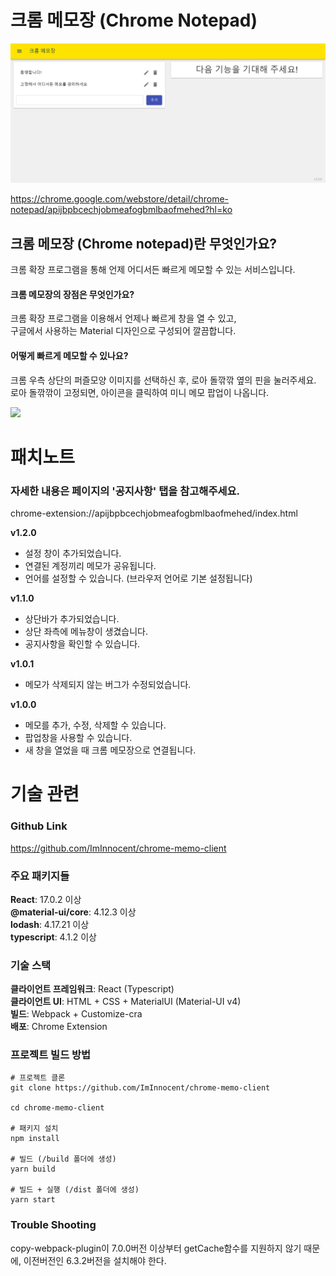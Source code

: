 # 크롬 메모장 (Chrome Notepad)

<img src="https://github.com/ImInnocent/chrome-memo-client/blob/master/store/screenshot.png" width="640" /> 

https://chrome.google.com/webstore/detail/chrome-notepad/apijbpbcechjobmeafogbmlbaofmehed?hl=ko

## 크롬 메모장 (Chrome notepad)란 무엇인가요?
크롬 확장 프로그램을 통해 언제 어디서든 빠르게 메모할 수 있는 서비스입니다.

#### 크롬 메모장의 장점은 무엇인가요?
크롬 확장 프로그램을 이용해서 언제나 빠르게 창을 열 수 있고,<br />
구글에서 사용하는 Material 디자인으로 구성되어 깔끔합니다.

#### 어떻게 빠르게 메모할 수 있나요?
크롬 우측 상단의 퍼즐모양 이미지를 선택하신 후, 로아 돌깎깎 옆의 핀을 눌러주세요.<br/>
로아 돌깎깎이 고정되면, 아이콘을 클릭하여 미니 메모 팝업이 나옵니다.

<img src="https://lh3.googleusercontent.com/GYv_FywBaUW9jfF05FvQodcmr6RS5eMfY3pJugXYXkEIxwSgSQ9bHbjR04-jxYrGxBuIkATtlzZ5A9C2wMRZ9HOW=w640-h400-e365-rj-sc0x00ffffff" width="640" /> 

# 패치노트

### 자세한 내용은 페이지의 '공지사항' 탭을 참고해주세요.
chrome-extension://apijbpbcechjobmeafogbmlbaofmehed/index.html

__v1.2.0__
- 설정 창이 추가되었습니다.
- 연결된 계정끼리 메모가 공유됩니다.
- 언어를 설정할 수 있습니다. (브라우저 언어로 기본 설정됩니다)

__v1.1.0__
- 상단바가 추가되었습니다.
- 상단 좌측에 메뉴창이 생겼습니다.
- 공지사항을 확인할 수 있습니다.

__v1.0.1__
- 메모가 삭제되지 않는 버그가 수정되었습니다.

__v1.0.0__
- 메모를 추가, 수정, 삭제할 수 있습니다.
- 팝업창을 사용할 수 있습니다.
- 새 창을 열었을 때 크롬 메모장으로 연결됩니다.


# 기술 관련

### Github Link
https://github.com/ImInnocent/chrome-memo-client

### 주요 패키지들
__React__: 17.0.2 이상<br/>
__@material-ui/core__: 4.12.3 이상<br/>
__lodash__: 4.17.21 이상<br/>
__typescript__: 4.1.2 이상

### 기술 스택
__클라이언트 프레임워크__: React (Typescript)<br/>
__클라이언트 UI__: HTML + CSS + MaterialUI (Material-UI v4)<br/>
__빌드__: Webpack + Customize-cra<br/>
__배포__: Chrome Extension

### 프로젝트 빌드 방법
```
# 프로젝트 클론
git clone https://github.com/ImInnocent/chrome-memo-client

cd chrome-memo-client

# 패키지 설치
npm install

# 빌드 (/build 폴더에 생성)
yarn build

# 빌드 + 실행 (/dist 폴더에 생성)
yarn start
```

### Trouble Shooting
copy-webpack-plugin이 7.0.0버전 이상부터 getCache함수를 지원하지 않기 때문에, 이전버전인 6.3.2버전을 설치해야 한다.<br/>
